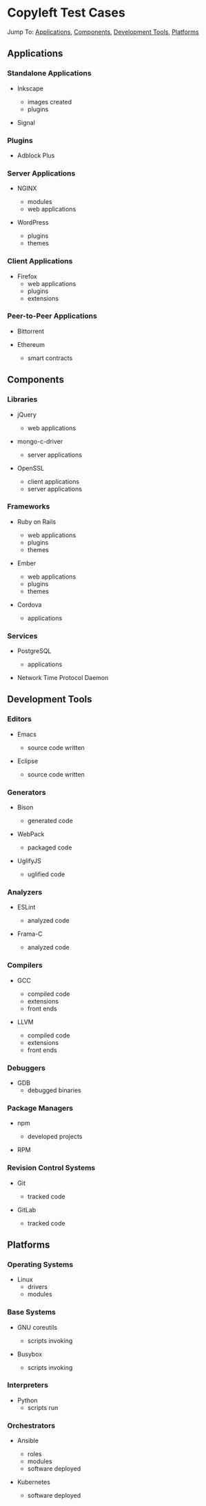 # Copyleft Test Cases

Jump To: [Applications](#applications), [Components](#components), [Development Tools](#development-tools), [Platforms](#platforms)

## Applications

### Standalone Applications

- Inkscape
  - images created
  - plugins

- Signal

### Plugins

- Adblock Plus

### Server Applications

- NGINX
  - modules
  - web applications

- WordPress
  - plugins
  - themes

### Client Applications

- Firefox
  - web applications
  - plugins
  - extensions

### Peer-to-Peer Applications

- Bittorrent

- Ethereum
  - smart contracts

## Components

### Libraries

- jQuery
  - web applications

- mongo-c-driver
  - server applications

- OpenSSL
  - client applications
  - server applications

### Frameworks

- Ruby on Rails
  - web applications
  - plugins
  - themes

- Ember
  - web applications
  - plugins
  - themes

- Cordova
  - applications

### Services

- PostgreSQL
  - applications

- Network Time Protocol Daemon

## Development Tools

### Editors

- Emacs
  - source code written

- Eclipse
  - source code written

### Generators

- Bison
  - generated code

- WebPack
  - packaged code

- UglifyJS
  - uglified code

### Analyzers

- ESLint
  - analyzed code

- Frama-C
  - analyzed code

### Compilers

- GCC
  - compiled code
  - extensions
  - front ends

- LLVM
  - compiled code
  - extensions
  - front ends

### Debuggers

- GDB
  - debugged binaries

### Package Managers

- npm
  - developed projects

- RPM

### Revision Control Systems

- Git
  - tracked code

- GitLab
  - tracked code

## Platforms

### Operating Systems

- Linux
  - drivers
  - modules

### Base Systems

- GNU coreutils
  - scripts invoking

- Busybox
  - scripts invoking

### Interpreters

- Python
  - scripts run

### Orchestrators

- Ansible
  - roles
  - modules
  - software deployed

- Kubernetes
  - software deployed
